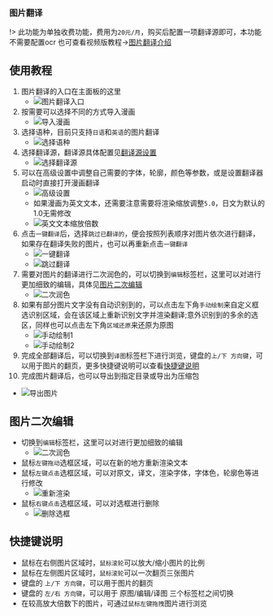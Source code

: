 ### 图片翻译
!> 此功能为单独收费功能，费用为`20元/月`，购买后配置一项翻译源即可，本功能不需要配置ocr
也可查看视频版教程->[图片翻译介绍](https://www.bilibili.com/video/BV1Ws4y1F7qd/)

## 使用教程
1. 图片翻译的入口在主面板的这里
   - ![图片翻译入口](../assets/img/181.webp ':size=50%')
2. 按需要可以选择不同的方式导入漫画
   - ![导入漫画](../assets/img/182.webp ':size=30%')
3. 选择语种，目前只支持`日语`和`英语`的图片翻译
   - ![选择语种](../assets/img/183.webp ':size=50%')
4. 选择翻译源，翻译源具体配置见[翻译源设置](/5.0/basic/translate#翻译源的注册与使用)
   - ![选择翻译源](../assets/img/184.webp ':size=50%')
5. 可以在高级设置中调整自己需要的字体，轮廓，颜色等参数，或是设置翻译器启动时直接打开漫画翻译
   - ![高级设置](../assets/img/185.webp ':size=50%')
   - 如果漫画为英文文本，还需要注意需要将渲染缩放调整`5.0`，日文为默认的1.0无需修改
   - ![英文文本缩放倍数](../assets/img/278.webp ':size=50%')
6. 点击`一键翻译`后，选择`跳过已翻译的`，便会按照列表顺序对图片依次进行翻译，如果存在翻译失败的图片，也可以再重新点击`一键翻译`
   - ![一键翻译](../assets/img/186.webp ':size=50%')
   - ![跳过翻译](../assets/img/277.webp ':size=50%')
7. 需要对图片的翻译进行二次润色的，可以切换到`编辑`标签栏，这里可以对进行更加细致的编辑，具体见[图片二次编辑](#图片二次编辑)
   - ![二次润色](../assets/img/188.webp ':size=50%')
8. 如果有部分图片文字没有自动识别到的，可以点击左下角`手动绘制`来自定义框选识别区域，会在该区域上重新识别文字并渲染翻译;意外识别到的多余的选区，同样也可以点击左下角`区域还原`来还原为原图
   - ![手动绘制1](../assets/img/201_1.webp)
   - ![手动绘制2](../assets/img/202_1.webp)
9. 完成全部翻译后，可以切换到`译图`标签栏下进行浏览，键盘的`上/下 方向键`，可以用于图片的翻页，更多快捷键说明可以查看[快捷键说明](#快捷键说明)
10. 完成图片翻译后，也可以导出到指定目录或导出为压缩包
   - ![导出图片](../assets/img/189.webp ':size=50%')

## 图片二次编辑
- 切换到`编辑`标签栏，这里可以对进行更加细致的编辑
   - ![二次润色](../assets/img/188.webp ':size=50%')
- 鼠标`左键拖动`选框区域，可以在新的地方重新渲染文本
- 鼠标`左键点击`选框区域，可以对原文，译文，渲染字体，字体色，轮廓色等进行修改
   - ![重新渲染](../assets/img/190.webp ':size=50%')
- 鼠标`右键点击`选框区域，可以对选框进行删除
   - ![删除选框](../assets/img/191.webp ':size=50%')

## 快捷键说明
- 鼠标在右侧图片区域时，`鼠标滚轮`可以放大/缩小图片的比例
- 鼠标在左侧图片区域时，`鼠标滚轮`可以一次翻页三张图片
- 键盘的 `上/下 方向键`，可以用于图片的翻页
- 键盘的 `左/右 方向键`，可以用于 原图/编辑/译图 三个标签栏之间切换
- 在较高放大倍数下的图片，可通过`鼠标左键拖拽`图片进行浏览